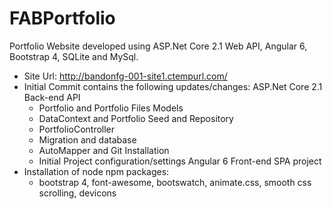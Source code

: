 # FABPortfolio
Portfolio Website developed using ASP.Net Core 2.1 Web API, Angular 6, Bootstrap 4, SQLite and MySql.
- Site Url: http://bandonfg-001-site1.ctempurl.com/
- Initial Commit contains the following updates/changes:
ASP.Net Core 2.1 Back-end API 
  - Portfolio and Portfolio Files Models
  - DataContext and Portfolio Seed and Repository
  - PortfolioController
  - Migration and database
  - AutoMapper and Git Installation
  - Initial Project configuration/settings
Angular 6 Front-end SPA project
- Installation of node npm packages: 
  - bootstrap 4, font-awesome, bootswatch, animate.css, smooth css scrolling, devicons
